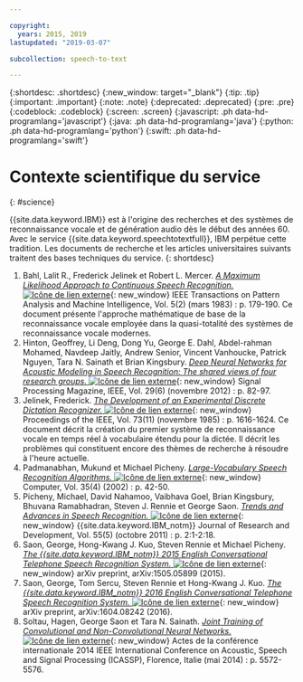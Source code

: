 ```yaml
---

copyright:
  years: 2015, 2019
lastupdated: "2019-03-07"

subcollection: speech-to-text

---
```


{:shortdesc: .shortdesc}
{:new_window: target="_blank"}
{:tip: .tip}
{:important: .important}
{:note: .note}
{:deprecated: .deprecated}
{:pre: .pre}
{:codeblock: .codeblock}
{:screen: .screen}
{:javascript: .ph data-hd-programlang='javascript'}
{:java: .ph data-hd-programlang='java'}
{:python: .ph data-hd-programlang='python'}
{:swift: .ph data-hd-programlang='swift'}

# Contexte scientifique du service
{: #science}

{{site.data.keyword.IBM}} est à l'origine des recherches et des systèmes de reconnaissance vocale et de génération audio dès le début des années 60. Avec le service {{site.data.keyword.speechtotextfull}}, IBM perpétue cette tradition. Les documents de recherche et les articles universitaires suivants traitent des bases techniques du service.
{: shortdesc}

1.  Bahl, Lalit R., Frederick Jelinek et Robert L. Mercer. [*A Maximum Likelihood Approach to Continuous Speech Recognition.* ![Icône de lien externe](../../icons/launch-glyph.svg "Icône de lien externe")](http://ieeexplore.ieee.org/xpl/login.jsp?tp=&arnumber=4767370&url=http%3A%2F%2Fieeexplore.ieee.org%2Fiel5%2F34%2F4767360%2F04767370.pdf%3Farnumber%3D4767370){: new_window} IEEE Transactions on Pattern Analysis and Machine Intelligence, Vol. 5(2) (mars 1983) : p. 179-190. Ce document présente l'approche mathématique de base de la reconnaissance vocale employée dans la quasi-totalité des systèmes de reconnaissance vocale modernes.
1.  Hinton, Geoffrey, Li Deng, Dong Yu, George E. Dahl, Abdel-rahman Mohamed, Navdeep Jaitly, Andrew Senior, Vincent Vanhoucke, Patrick Nguyen, Tara N. Sainath et Brian Kingsbury. [*Deep Neural Networks for Acoustic Modeling in Speech Recognition: The shared views of four research groups.* ![Icône de lien externe](../../icons/launch-glyph.svg "Icône de lien externe")](http://ieeexplore.ieee.org/xpl/articleDetails.jsp?arnumber=6296526){: new_window} Signal Processing Magazine, IEEE, Vol. 29(6) (novembre 2012) : p. 82-97.
1.  Jelinek, Frederick. [*The Development of an Experimental Discrete Dictation Recognizer.* ![Icône de lien externe](../../icons/launch-glyph.svg "Icône de lien externe")](http://ieeexplore.ieee.org/xpl/login.jsp?tp=&arnumber=1457611&url=http%3A%2F%2Fieeexplore.ieee.org%2Fiel5%2F5%2F31355%2F01457611.pdf%3Farnumber%3D1457611){: new_window} Proceedings of the IEEE, Vol. 73(11) (novembre 1985) : p. 1616-1624. Ce document décrit la création du premier système de reconnaissance vocale en temps réel à vocabulaire étendu pour la dictée. Il décrit les problèmes qui constituent encore des thèmes de recherche à résoudre à l'heure actuelle.
1.  Padmanabhan, Mukund et Michael Picheny. [*Large-Vocabulary Speech Recognition Algorithms.* ![Icône de lien externe](../../icons/launch-glyph.svg "Icône de lien externe")](http://ieeexplore.ieee.org/xpl/login.jsp?tp=&arnumber=993770&url=http%3A%2F%2Fieeexplore.ieee.org%2Fiel5%2F2%2F21439%2F00993770.pdf%3Farnumber%3D993770){: new_window} Computer, Vol. 35(4) (2002) : p. 42-50.
1.  Picheny, Michael, David Nahamoo, Vaibhava Goel, Brian Kingsbury, Bhuvana Ramabhadran, Steven J. Rennie et George Saon. [*Trends and Advances in Speech Recognition.* ![Icône de lien externe](../../icons/launch-glyph.svg "Icône de lien externe")](http://ieeexplore.ieee.org/xpl/login.jsp?tp=&arnumber=6032775&url=http%3A%2F%2Fieeexplore.ieee.org%2Fxpls%2Fabs_all.jsp%3Farnumber%3D6032775){: new_window} {{site.data.keyword.IBM_notm}} Journal of Research and Development, Vol. 55(5) (octobre 2011) : p. 2:1-2:18.
1.  Saon, George, Hong-Kwang J. Kuo, Steven Rennie et Michael Picheny. [*The {{site.data.keyword.IBM_notm}} 2015 English Conversational Telephone Speech Recognition System.* ![Icône de lien externe](../../icons/launch-glyph.svg "Icône de lien externe")](https://arxiv.org/pdf/1505.05899.pdf){: new_window} arXiv preprint, arXiv:1505.05899 (2015).
1.  Saon, George, Tom Sercu, Steven Rennie et Hong-Kwang J. Kuo. [*The {{site.data.keyword.IBM_notm}} 2016 English Conversational Telephone Speech Recognition System.* ![Icône de lien externe](../../icons/launch-glyph.svg "Icône de lien externe")](https://arxiv.org/pdf/1604.08242v1.pdf){: new_window} arXiv preprint, arXiv:1604.08242 (2016).
1.  Soltau, Hagen, George Saon et Tara N. Sainath. [*Joint Training of Convolutional and Non-Convolutional Neural Networks.* ![Icône de lien externe](../../icons/launch-glyph.svg "Icône de lien externe")](http://ieeexplore.ieee.org/xpl/login.jsp?tp=&arnumber=6854669&url=http%3A%2F%2Fieeexplore.ieee.org%2Fxpls%2Fabs_all.jsp%3Farnumber%3D6854669){: new_window} Actes de la conférence internationale 2014 IEEE International Conference on Acoustic, Speech and Signal Processing (ICASSP), Florence, Italie (mai 2014) : p. 5572-5576.
